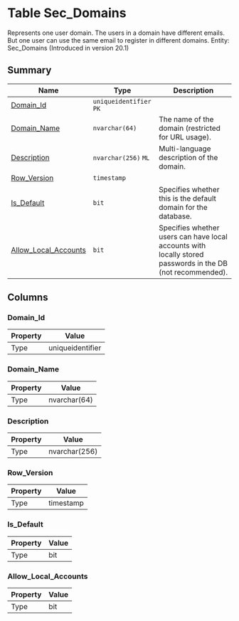 # Table Sec_Domains

Represents one user domain. The users in a domain have different emails. But one user can use the same email to register in different domains. Entity: Sec_Domains (Introduced in version 20.1)

## Summary

| Name | Type | Description |
| - | - | --- |
|[Domain_Id](#domain_id)|`uniqueidentifier` `PK`||
|[Domain_Name](#domain_name)|`nvarchar(64)` |The name of the domain (restricted for URL usage).|
|[Description](#description)|`nvarchar(256)` `ML`|Multi-language description of the domain.|
|[Row_Version](#row_version)|`timestamp` ||
|[Is_Default](#is_default)|`bit` |Specifies whether this is the default domain for the database.|
|[Allow_Local_Accounts](#allow_local_accounts)|`bit` |Specifies whether users can have local accounts with locally stored passwords in the DB (not recommended).|

## Columns

### Domain_Id

| Property | Value |
| - | - |
|Type|uniqueidentifier|

### Domain_Name

| Property | Value |
| - | - |
|Type|nvarchar(64)|

### Description

| Property | Value |
| - | - |
|Type|nvarchar(256)|

### Row_Version

| Property | Value |
| - | - |
|Type|timestamp|

### Is_Default

| Property | Value |
| - | - |
|Type|bit|

### Allow_Local_Accounts

| Property | Value |
| - | - |
|Type|bit|


